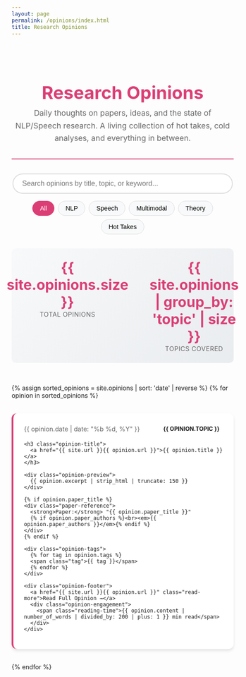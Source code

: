 ```yaml
---
layout: page
permalink: /opinions/index.html
title: Research Opinions
---
```


<div class="opinions-header">
  <h1>Research Opinions</h1>
  <p>Daily thoughts on papers, ideas, and the state of NLP/Speech research. A living collection of hot takes, cold analyses, and everything in between.</p>
</div>

<div class="search-container">
  <input type="text" id="opinion-search" placeholder="Search opinions by title, topic, or keyword..." />
  <div class="filter-tags">
    <button class="filter-btn active" data-filter="all">All</button>
    <button class="filter-btn" data-filter="nlp">NLP</button>
    <button class="filter-btn" data-filter="speech">Speech</button>
    <button class="filter-btn" data-filter="multimodal">Multimodal</button>
    <button class="filter-btn" data-filter="theory">Theory</button>
    <button class="filter-btn" data-filter="hot-take">Hot Takes</button>
  </div>
</div>

<div class="opinions-stats">
  <div class="stat">
    <span class="stat-number" id="total-opinions">{{ site.opinions.size }}</span>
    <span class="stat-label">Total Opinions</span>
  </div>
  <div class="stat">
    <span class="stat-number">{{ site.opinions | group_by: 'topic' | size }}</span>
    <span class="stat-label">Topics Covered</span>
  </div>
</div>

<div class="opinions-grid" id="opinions-container">
  {% assign sorted_opinions = site.opinions | sort: 'date' | reverse %}
  {% for opinion in sorted_opinions %}
  <article class="opinion-card" data-tags="{{ opinion.tags | join: ' ' }}" data-topic="{{ opinion.topic | downcase }}">
    <div class="opinion-meta">
      <time class="opinion-date">{{ opinion.date | date: "%b %d, %Y" }}</time>
      <span class="opinion-topic topic-{{ opinion.topic | downcase }}">{{ opinion.topic }}</span>
    </div>
    
    <h3 class="opinion-title">
      <a href="{{ site.url }}{{ opinion.url }}">{{ opinion.title }}</a>
    </h3>
    
    <div class="opinion-preview">
      {{ opinion.excerpt | strip_html | truncate: 150 }}
    </div>
    
    {% if opinion.paper_title %}
    <div class="paper-reference">
      <strong>Paper:</strong> "{{ opinion.paper_title }}"
      {% if opinion.paper_authors %}<br><em>{{ opinion.paper_authors }}</em>{% endif %}
    </div>
    {% endif %}
    
    <div class="opinion-tags">
      {% for tag in opinion.tags %}
      <span class="tag">{{ tag }}</span>
      {% endfor %}
    </div>
    
    <div class="opinion-footer">
      <a href="{{ site.url }}{{ opinion.url }}" class="read-more">Read Full Opinion →</a>
      <div class="opinion-engagement">
        <span class="reading-time">{{ opinion.content | number_of_words | divided_by: 200 | plus: 1 }} min read</span>
      </div>
    </div>
  </article>
  {% endfor %}
</div>

<style>
.opinions-header {
  text-align: center;
  margin-bottom: 2rem;
  padding: 2rem 0;
  border-bottom: 2px solid #db3e75;
}

.opinions-header h1 {
  color: #db3e75;
  margin-bottom: 0.5rem;
  font-size: 2.5rem;
}

.opinions-header p {
  color: #666;
  font-size: 1.1rem;
  max-width: 600px;
  margin: 0 auto;
  line-height: 1.6;
}

.search-container {
  margin-bottom: 2rem;
  text-align: center;
}

#opinion-search {
  width: 100%;
  max-width: 500px;
  padding: 12px 20px;
  font-size: 1rem;
  border: 2px solid #ddd;
  border-radius: 25px;
  outline: none;
  transition: border-color 0.3s ease;
}

#opinion-search:focus {
  border-color: #db3e75;
}

.filter-tags {
  margin-top: 1rem;
  display: flex;
  justify-content: center;
  flex-wrap: wrap;
  gap: 0.5rem;
}

.filter-btn {
  padding: 8px 16px;
  background: #f8f9fa;
  border: 1px solid #ddd;
  border-radius: 20px;
  cursor: pointer;
  transition: all 0.3s ease;
  font-size: 0.9rem;
}

.filter-btn:hover, .filter-btn.active {
  background: #db3e75;
  color: white;
  border-color: #db3e75;
}

.opinions-stats {
  display: flex;
  justify-content: center;
  gap: 3rem;
  margin-bottom: 3rem;
  padding: 1.5rem;
  background: linear-gradient(135deg, #f8f9fa 0%, #e9ecef 100%);
  border-radius: 10px;
}

.stat {
  text-align: center;
}

.stat-number {
  display: block;
  font-size: 2rem;
  font-weight: bold;
  color: #db3e75;
}

.stat-label {
  font-size: 0.9rem;
  color: #666;
  text-transform: uppercase;
  letter-spacing: 0.5px;
}

.opinions-grid {
  display: grid;
  grid-template-columns: repeat(auto-fill, minmax(350px, 1fr));
  gap: 2rem;
  margin-top: 2rem;
}

.opinion-card {
  background: white;
  border-radius: 12px;
  padding: 1.5rem;
  box-shadow: 0 4px 6px rgba(0, 0, 0, 0.1);
  transition: transform 0.3s ease, box-shadow 0.3s ease;
  border-left: 4px solid #db3e75;
}

.opinion-card:hover {
  transform: translateY(-5px);
  box-shadow: 0 8px 25px rgba(0, 0, 0, 0.15);
}

.opinion-meta {
  display: flex;
  justify-content: space-between;
  align-items: center;
  margin-bottom: 1rem;
}

.opinion-date {
  color: #666;
  font-size: 0.9rem;
}

.opinion-topic {
  padding: 4px 8px;
  border-radius: 12px;
  font-size: 0.8rem;
  font-weight: bold;
  text-transform: uppercase;
}

.topic-nlp { background: #e3f2fd; color: #1976d2; }
.topic-speech { background: #f3e5f5; color: #7b1fa2; }
.topic-multimodal { background: #e8f5e8; color: #388e3c; }
.topic-theory { background: #fff3e0; color: #f57c00; }
.topic-hot-take { background: #ffebee; color: #d32f2f; }

.opinion-title {
  margin-bottom: 0.75rem;
}

.opinion-title a {
  color: #333;
  text-decoration: none;
  font-size: 1.25rem;
  font-weight: 600;
  line-height: 1.3;
}

.opinion-title a:hover {
  color: #db3e75;
}

.opinion-preview {
  color: #666;
  line-height: 1.5;
  margin-bottom: 1rem;
}

.paper-reference {
  background: #f8f9fa;
  padding: 0.75rem;
  border-radius: 6px;
  margin-bottom: 1rem;
  font-size: 0.9rem;
  border-left: 3px solid #db3e75;
}

.opinion-tags {
  margin-bottom: 1rem;
}

.tag {
  display: inline-block;
  background: #e9ecef;
  color: #495057;
  padding: 3px 8px;
  border-radius: 12px;
  font-size: 0.8rem;
  margin-right: 0.5rem;
  margin-bottom: 0.25rem;
}

.opinion-footer {
  display: flex;
  justify-content: space-between;
  align-items: center;
  padding-top: 1rem;
  border-top: 1px solid #eee;
}

.read-more {
  color: #db3e75;
  text-decoration: none;
  font-weight: 500;
  font-size: 0.9rem;
}

.read-more:hover {
  text-decoration: underline;
}

.reading-time {
  color: #999;
  font-size: 0.8rem;
}

@media (max-width: 768px) {
  .opinions-grid {
    grid-template-columns: 1fr;
    gap: 1.5rem;
  }
  
  .opinions-stats {
    gap: 1.5rem;
  }
  
  .filter-tags {
    justify-content: center;
  }
}

.hidden {
  display: none;
}
</style>

<script>
document.addEventListener('DOMContentLoaded', function() {
  const searchInput = document.getElementById('opinion-search');
  const filterBtns = document.querySelectorAll('.filter-btn');
  const opinionCards = document.querySelectorAll('.opinion-card');
  const container = document.getElementById('opinions-container');
  
  let currentFilter = 'all';
  
  // Search functionality
  searchInput.addEventListener('input', function() {
    const searchTerm = this.value.toLowerCase();
    filterAndSearch();
  });
  
  // Filter functionality
  filterBtns.forEach(btn => {
    btn.addEventListener('click', function() {
      filterBtns.forEach(b => b.classList.remove('active'));
      this.classList.add('active');
      currentFilter = this.dataset.filter;
      filterAndSearch();
    });
  });
  
  function filterAndSearch() {
    const searchTerm = searchInput.value.toLowerCase();
    let visibleCount = 0;
    
    opinionCards.forEach(card => {
      const title = card.querySelector('.opinion-title a').textContent.toLowerCase();
      const preview = card.querySelector('.opinion-preview').textContent.toLowerCase();
      const tags = card.dataset.tags.toLowerCase();
      const topic = card.dataset.topic;
      
      const matchesSearch = searchTerm === '' || 
                          title.includes(searchTerm) || 
                          preview.includes(searchTerm) || 
                          tags.includes(searchTerm);
      
      const matchesFilter = currentFilter === 'all' || 
                          topic === currentFilter || 
                          tags.includes(currentFilter);
      
      if (matchesSearch && matchesFilter) {
        card.classList.remove('hidden');
        visibleCount++;
      } else {
        card.classList.add('hidden');
      }
    });
    
    // Update stats
    document.getElementById('total-opinions').textContent = visibleCount;
  }
  
  // Animation on scroll
  const observerOptions = {
    threshold: 0.1,
    rootMargin: '0px 0px -50px 0px'
  };
  
  const observer = new IntersectionObserver(function(entries) {
    entries.forEach(entry => {
      if (entry.isIntersecting) {
        entry.target.style.opacity = '1';
        entry.target.style.transform = 'translateY(0)';
      }
    });
  }, observerOptions);
  
  opinionCards.forEach(card => {
    card.style.opacity = '0';
    card.style.transform = 'translateY(20px)';
    card.style.transition = 'opacity 0.6s ease, transform 0.6s ease';
    observer.observe(card);
  });
});
</script>